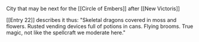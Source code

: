 City that may be next for the [[Circle of Embers]] after [[New Victoris]]

[[Entry 22]] describes it thus: "Skeletal dragons covered in moss and flowers. Rusted vending devices full of potions in cans. Flying brooms. True magic, not like the spellcraft we moderate here."